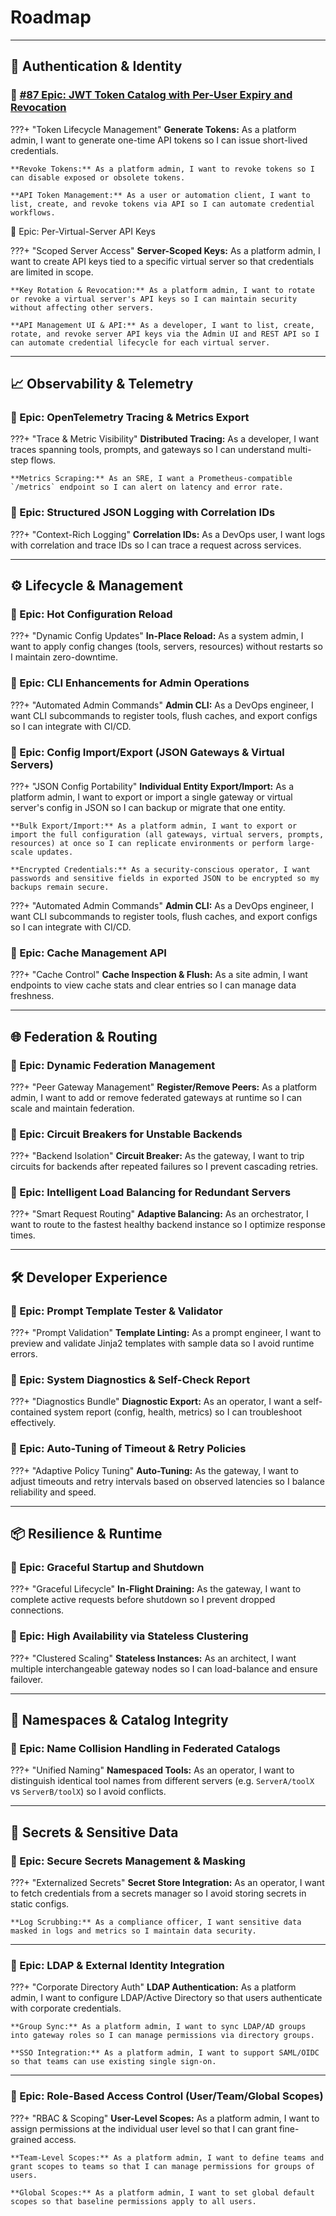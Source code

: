 # Roadmap

---

## 🔐 Authentication & Identity

### 🧭 [#87 Epic: JWT Token Catalog with Per-User Expiry and Revocation](https://github.com/IBM/mcp-context-forge/issues/87)

???+ "Token Lifecycle Management"
    **Generate Tokens:** As a platform admin, I want to generate one-time API tokens so I can issue short-lived credentials.

    **Revoke Tokens:** As a platform admin, I want to revoke tokens so I can disable exposed or obsolete tokens.

    **API Token Management:** As a user or automation client, I want to list, create, and revoke tokens via API so I can automate credential workflows.

🧭 Epic: Per-Virtual-Server API Keys

???+ "Scoped Server Access"
    **Server-Scoped Keys:** As a platform admin, I want to create API keys tied to a specific virtual server so that credentials are limited in scope.

    **Key Rotation & Revocation:** As a platform admin, I want to rotate or revoke a virtual server's API keys so I can maintain security without affecting other servers.

    **API Management UI & API:** As a developer, I want to list, create, rotate, and revoke server API keys via the Admin UI and REST API so I can automate credential lifecycle for each virtual server.

---

## 📈 Observability & Telemetry

### 🧭 Epic: OpenTelemetry Tracing & Metrics Export

???+ "Trace & Metric Visibility"
    **Distributed Tracing:** As a developer, I want traces spanning tools, prompts, and gateways so I can understand multi-step flows.

    **Metrics Scraping:** As an SRE, I want a Prometheus-compatible `/metrics` endpoint so I can alert on latency and error rate.

### 🧭 Epic: Structured JSON Logging with Correlation IDs

???+ "Context-Rich Logging"
    **Correlation IDs:** As a DevOps user, I want logs with correlation and trace IDs so I can trace a request across services.

---

## ⚙️ Lifecycle & Management

### 🧭 Epic: Hot Configuration Reload

???+ "Dynamic Config Updates"
    **In-Place Reload:** As a system admin, I want to apply config changes (tools, servers, resources) without restarts so I maintain zero-downtime.

### 🧭 Epic: CLI Enhancements for Admin Operations

???+ "Automated Admin Commands"
    **Admin CLI:** As a DevOps engineer, I want CLI subcommands to register tools, flush caches, and export configs so I can integrate with CI/CD.

### 🧭 Epic: Config Import/Export (JSON Gateways & Virtual Servers)

???+ "JSON Config Portability"
    **Individual Entity Export/Import:** As a platform admin, I want to export or import a single gateway or virtual server's config in JSON so I can backup or migrate that one entity.

    **Bulk Export/Import:** As a platform admin, I want to export or import the full configuration (all gateways, virtual servers, prompts, resources) at once so I can replicate environments or perform large-scale updates.

    **Encrypted Credentials:** As a security-conscious operator, I want passwords and sensitive fields in exported JSON to be encrypted so my backups remain secure.

???+ "Automated Admin Commands"
    **Admin CLI:** As a DevOps engineer, I want CLI subcommands to register tools, flush caches, and export configs so I can integrate with CI/CD.

### 🧭 Epic: Cache Management API

???+ "Cache Control"
    **Cache Inspection & Flush:** As a site admin, I want endpoints to view cache stats and clear entries so I can manage data freshness.

---

## 🌐 Federation & Routing

### 🧭 Epic: Dynamic Federation Management

???+ "Peer Gateway Management"
    **Register/Remove Peers:** As a platform admin, I want to add or remove federated gateways at runtime so I can scale and maintain federation.

### 🧭 Epic: Circuit Breakers for Unstable Backends

???+ "Backend Isolation"
    **Circuit Breaker:** As the gateway, I want to trip circuits for backends after repeated failures so I prevent cascading retries.

### 🧭 Epic: Intelligent Load Balancing for Redundant Servers

???+ "Smart Request Routing"
    **Adaptive Balancing:** As an orchestrator, I want to route to the fastest healthy backend instance so I optimize response times.

---

## 🛠️ Developer Experience

### 🧭 Epic: Prompt Template Tester & Validator

???+ "Prompt Validation"
    **Template Linting:** As a prompt engineer, I want to preview and validate Jinja2 templates with sample data so I avoid runtime errors.

### 🧭 Epic: System Diagnostics & Self-Check Report

???+ "Diagnostics Bundle"
    **Diagnostic Export:** As an operator, I want a self-contained system report (config, health, metrics) so I can troubleshoot effectively.

### 🧭 Epic: Auto-Tuning of Timeout & Retry Policies

???+ "Adaptive Policy Tuning"
    **Auto-Tuning:** As the gateway, I want to adjust timeouts and retry intervals based on observed latencies so I balance reliability and speed.

---

## 📦 Resilience & Runtime

### 🧭 Epic: Graceful Startup and Shutdown

???+ "Graceful Lifecycle"
    **In-Flight Draining:** As the gateway, I want to complete active requests before shutdown so I prevent dropped connections.

### 🧭 Epic: High Availability via Stateless Clustering

???+ "Clustered Scaling"
    **Stateless Instances:** As an architect, I want multiple interchangeable gateway nodes so I can load-balance and ensure failover.

---

## 🧭 Namespaces & Catalog Integrity

### 🧭 Epic: Name Collision Handling in Federated Catalogs

???+ "Unified Naming"
    **Namespaced Tools:** As an operator, I want to distinguish identical tool names from different servers (e.g. `ServerA/toolX` vs `ServerB/toolX`) so I avoid conflicts.

---

## 🔐 Secrets & Sensitive Data

### 🧭 Epic: Secure Secrets Management & Masking

???+ "Externalized Secrets"
    **Secret Store Integration:** As an operator, I want to fetch credentials from a secrets manager so I avoid storing secrets in static configs.

    **Log Scrubbing:** As a compliance officer, I want sensitive data masked in logs and metrics so I maintain data security.

---

### 🧭 Epic: LDAP & External Identity Integration

???+ "Corporate Directory Auth"
    **LDAP Authentication:** As a platform admin, I want to configure LDAP/Active Directory so that users authenticate with corporate credentials.

    **Group Sync:** As a platform admin, I want to sync LDAP/AD groups into gateway roles so I can manage permissions via directory groups.

    **SSO Integration:** As a platform admin, I want to support SAML/OIDC so that teams can use existing single sign-on.

---

### 🧭 Epic: Role-Based Access Control (User/Team/Global Scopes)

???+ "RBAC & Scoping"
    **User-Level Scopes:** As a platform admin, I want to assign permissions at the individual user level so that I can grant fine-grained access.

    **Team-Level Scopes:** As a platform admin, I want to define teams and grant scopes to teams so that I can manage permissions for groups of users.

    **Global Scopes:** As a platform admin, I want to set global default scopes so that baseline permissions apply to all users.
